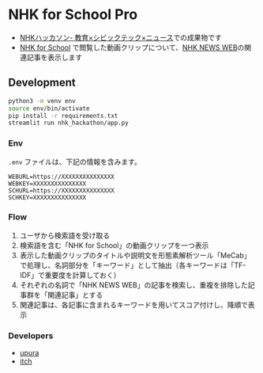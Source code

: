 # NHK for School Pro

- [NHKハッカソン- 教育×シビックテック×ニュース](https://nhk-hackathon.peatix.com/)での成果物です
- [NHK for School](https://www.nhk.or.jp/school/) で閲覧した動画クリップについて、[NHK NEWS WEB](https://www3.nhk.or.jp/news/)の関連記事を表示します

## Development

```bash
python3 -m venv env
source env/bin/activate
pip install -r requirements.txt
streamlit run nhk_hackathon/app.py
```

### Env

`.env` ファイルは、下記の情報を含みます。

```
WEBURL=https://XXXXXXXXXXXXXXX
WEBKEY=XXXXXXXXXXXXXXX
SCHURL=https://XXXXXXXXXXXXXXX
SCHKEY=XXXXXXXXXXXXXXX
```

### Flow

1. ユーザから検索語を受け取る
1. 検索語を含む「NHK for School」の動画クリップを一つ表示
1. 表示した動画クリップのタイトルや説明文を形態素解析ツール「MeCab」で処理し、名詞部分を「キーワード」として抽出（各キーワードは「TF-IDF」で重要度を計算しておく）
1. それぞれの名詞で「NHK NEWS WEB」の記事を検索し、重複を排除した記事群を「関連記事」とする
1. 関連記事は、各記事に含まれるキーワードを用いてスコア付けし、降順で表示

### Developers

- [upura](https://github.com/upura)
- [itch](https://github.com/itch0323)
